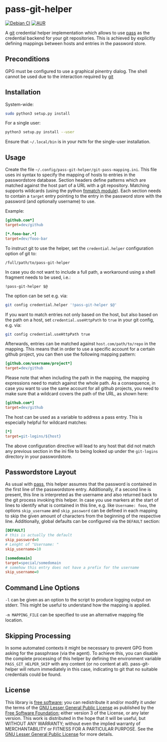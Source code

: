# pass-git-helper

[![Debian CI](https://badges.debian.net/badges/debian/unstable/pass-git-helper/version.svg)](https://buildd.debian.org/pass-git-helper) [![AUR](https://img.shields.io/aur/version/autosuspend.svg)](https://aur.archlinux.org/packages/pass-git-helper/)

A [git] credential helper implementation which allows to use [pass] as the credential backend for your git repositories.
This is achieved by explicitly defining mappings between hosts and entries in the password store.

## Preconditions

GPG must be configured to use a graphical pinentry dialog.
The shell cannot be used due to the interaction required by [git]

## Installation

System-wide:
```sh
sudo python3 setup.py install
```

For a single user:
```sh
python3 setup.py install --user
```

Ensure that `~/.local/bin` is in your `PATH` for the single-user installation.

## Usage

Create the file `~/.config/pass-git-helper/git-pass-mapping.ini`.
This file uses ini syntax to specify the mapping of hosts to entries in the passwordstore database.
Section headers define patterns which are matched against the host part of a URL with a git repository.
Matching supports wildcards (using the python [fnmatch module](https://docs.python.org/3.4/library/fnmatch.html)).
Each section needs to contain a `target` entry pointing to the entry in the password store with the password (and optionally username) to use.

Example:
```ini
[github.com*]
target=dev/github

[*.fooo-bar.*]
target=dev/fooo-bar
```

To instruct git to use the helper, set the `credential.helper` configuration option of git to:
```
/full/path/to/pass-git-helper
```
In case you do not want to include a full path, a workaround using a shell fragment needs to be used, i.e.:
```
!pass-git-helper $@
```

The option can be set e.g. via:
```sh
git config credential.helper '!pass-git-helper $@'
```

If you want to match entries not only based on the host, but also based on the path on a host, set `credential.useHttpPath` to `true` in your git config, e.g. via:
```sh
git config credential.useHttpPath true
```
Afterwards, entries can be matched against `host.com/path/to/repo` in the mapping.
This means that in order to use a specific account for a certain github project, you can then use the following mapping pattern:
```ini
[github.com/username/project*]
target=dev/github
```
Please note that when including the path in the mapping, the mapping expressions need to match against the whole path.
As a consequence, in case you want to use the same account for all github projects, you need to make sure that a wildcard covers the path of the URL, as shown here:
```ini
[github.com*]
target=dev/github
```
The host can be used as a variable to address a pass entry.
This is especially helpful for wildcard matches:
```ini
[*]
target=git-logins/${host}
```
The above configuration directive will lead to any host that did not match any previous section in the ini file to being looked up under the `git-logins` directory in your passwordstore.

## Passwordstore Layout

As usual with [pass], this helper assumes that the password is contained in the first line of the passwordstore entry.
Additionally, if a second line is present, this line is interpreted as the username and also returned back to the git process invoking this helper.
In case you use markers at the start of lines to identify what is contained in this line, e.g. like `Username: fooo`, the options `skip_username` and `skip_password` can be defined in each mapping to skip the given amount of characters from the beginning of the respective line.
Additionally, global defaults can be configured via the `DEFAULT` section:
```ini
[DEFAULT]
# this is actually the default
skip_password=0
# Lenght of "Username: "
skip_username=10

[somedomain]
target=special/somedomain
# somehow this entry does not have a prefix for the username
skip_username=0
```

## Command Line Options

`-l` can be given as an option to the script to produce logging output on stderr.
This might be useful to understand how the mapping is applied.

`-m MAPPING_FILE` can be specified to use an alternative mapping file location.

## Skipping Processing

In some automated contexts it might be necessary to prevent GPG from asking for the passphrase (via the agent).
To achieve this, you can disable the complete processing of this helper by defining the environment variable `PASS_GIT_HELPER_SKIP` with any content (or no content at all).
pass-git-helper will return immediately in this case, indicating to git that no suitable credentials could be found.

## License

This library is [free software](https://en.wikipedia.org/wiki/Free_software); you can redistribute it and/or modify it under the terms of the [GNU Lesser General Public License](https://en.wikipedia.org/wiki/GNU_Lesser_General_Public_License) as published by the [Free Software Foundation](https://en.wikipedia.org/wiki/Free_Software_Foundation); either version 3 of the License, or any later version. This work is distributed in the hope that it will be useful, but WITHOUT ANY WARRANTY; without even the implied warranty of MERCHANTABILITY or FITNESS FOR A PARTICULAR PURPOSE. See the [GNU Lesser General Public License](https://www.gnu.org/copyleft/lgpl.html) for more details.

[git]: https://git-scm.com/
[pass]: http://www.passwordstore.org/ "pass - the standard unix password manager"
